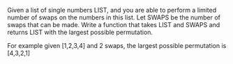 
Given a list of single numbers LIST, and you are able to perform a limited number of swaps on the numbers in this list. Let SWAPS be the number
of swaps that can be made. Write a function that takes LIST and SWAPS and returns LIST with the largest possible permutation.

For example given [1,2,3,4] and 2 swaps, the largest possible permutation is [4,3,2,1]